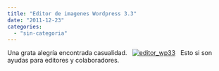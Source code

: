 ```yaml
---
title: "Editor de imagenes Wordpress 3.3"
date: "2011-12-23"
categories: 
  - "sin-categoria"
---
```


Una grata alegría encontrada casualidad.   [![editor_wp33](images/6560043539_957588203e_z.jpg)](https://www.flickr.com/photos/12949201@N08/6560043539/ "editor_wp33 por sicotico, en Flickr")   Esto si son ayudas para editores y colaboradores.
